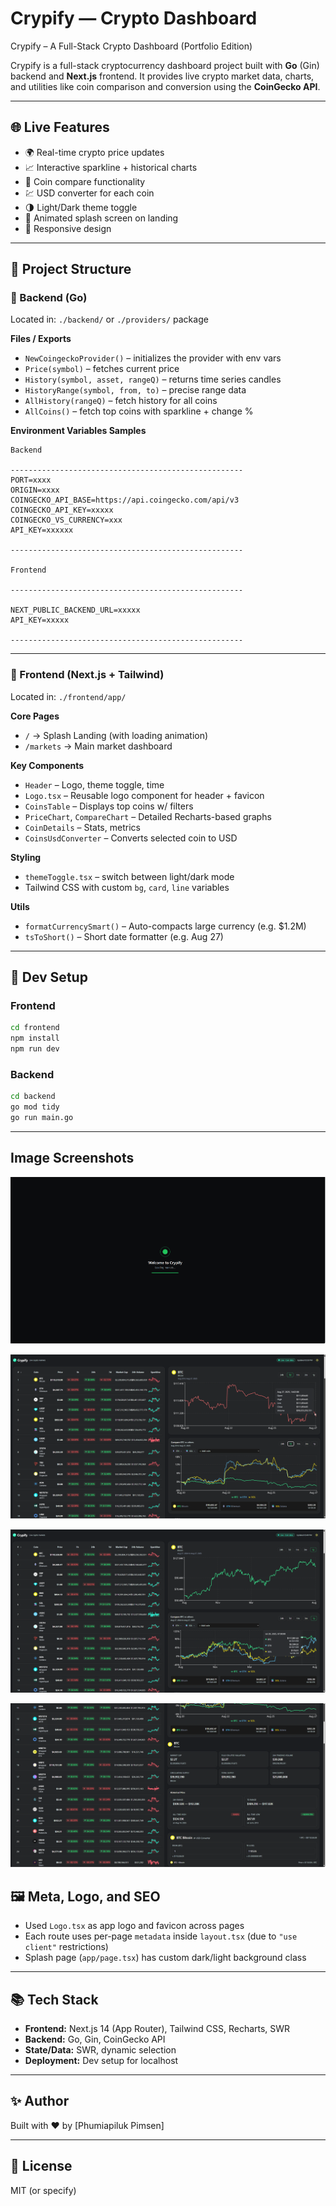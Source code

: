 # Crypify — Crypto Dashboard

Crypify – A Full-Stack Crypto Dashboard (Portfolio Edition)

Crypify is a full-stack cryptocurrency dashboard project built with **Go** (Gin) backend and **Next.js** frontend. It provides live crypto market data, charts, and utilities like coin comparison and conversion using the **CoinGecko API**.

---

## 🌐 Live Features

- 🌍 Real-time crypto price updates
- 📈 Interactive sparkline + historical charts
- 🔄 Coin compare functionality
- 💹 USD converter for each coin
- 🌗 Light/Dark theme toggle
- 🚀 Animated splash screen on landing
- 📱 Responsive design

---

## 📁 Project Structure

### 🔧 Backend (Go)

Located in: `./backend/` or `./providers/` package

**Files / Exports**
- `NewCoingeckoProvider()` – initializes the provider with env vars
- `Price(symbol)` – fetches current price
- `History(symbol, asset, rangeQ)` – returns time series candles
- `HistoryRange(symbol, from, to)` – precise range data
- `AllHistory(rangeQ)` – fetch history for all coins
- `AllCoins()` – fetch top coins with sparkline + change %

**Environment Variables Samples**
```
Backend

----------------------------------------------------
PORT=xxxx
ORIGIN=xxxx
COINGECKO_API_BASE=https://api.coingecko.com/api/v3
COINGECKO_API_KEY=xxxxx
COINGECKO_VS_CURRENCY=xxx
API_KEY=xxxxxx

----------------------------------------------------

Frontend

----------------------------------------------------

NEXT_PUBLIC_BACKEND_URL=xxxxx
API_KEY=xxxxx

----------------------------------------------------

```

---



### 🎨 Frontend (Next.js + Tailwind)

Located in: `./frontend/app/`

**Core Pages**
- `/` → Splash Landing (with loading animation)
- `/markets` → Main market dashboard

**Key Components**
- `Header` – Logo, theme toggle, time
- `Logo.tsx` – Reusable logo component for header + favicon
- `CoinsTable` – Displays top coins w/ filters
- `PriceChart`, `CompareChart` – Detailed Recharts-based graphs
- `CoinDetails` – Stats, metrics
- `CoinsUsdConverter` – Converts selected coin to USD

**Styling**
- `themeToggle.tsx` – switch between light/dark mode
- Tailwind CSS with custom `bg`, `card`, `line` variables

**Utils**
- `formatCurrencySmart()` – Auto-compacts large currency (e.g. $1.2M)
- `tsToShort()` – Short date formatter (e.g. Aug 27)

---

## 🔧 Dev Setup

### Frontend

```bash
cd frontend
npm install
npm run dev
```


### Backend

```bash
cd backend
go mod tidy
go run main.go
```

---


## Image Screenshots

![alt text](/doc/image.png)

![alt text](/doc/image-7.png)

![alt text](/doc/image-6.png)

![alt text](/doc/image-3.png)
## 🖼 Meta, Logo, and SEO

- Used `Logo.tsx` as app logo and favicon across pages
- Each route uses per-page `metadata` inside `layout.tsx` (due to `"use client"` restrictions)
- Splash page (`app/page.tsx`) has custom dark/light background class

---

## 📚 Tech Stack

- **Frontend:** Next.js 14 (App Router), Tailwind CSS, Recharts, SWR
- **Backend:** Go, Gin, CoinGecko API
- **State/Data:** SWR, dynamic selection
- **Deployment:** Dev setup for localhost

---

## ✨ Author

Built with ❤️ by [Phumiapiluk Pimsen]

---

## 📄 License

MIT (or specify)